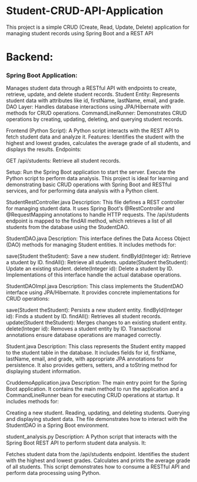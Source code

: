 # Student-CRUD-API-Application
This project is a simple CRUD (Create, Read, Update, Delete) application for managing student records using Spring Boot and a REST API

<h1> Backend: </h1>
<h3> Spring Boot Application:</h3> Manages student data through a RESTful API with endpoints to create, retrieve, update, and delete student records.
Student Entity: Represents student data with attributes like id, firstName, lastName, email, and grade.
DAO Layer: Handles database interactions using JPA/Hibernate with methods for CRUD operations.
CommandLineRunner: Demonstrates CRUD operations by creating, updating, deleting, and querying student records.

Frontend (Python Script):
A Python script interacts with the REST API to fetch student data and analyze it.
Features: Identifies the student with the highest and lowest grades, calculates the average grade of all students, and displays the results.
Endpoints:

GET /api/students: Retrieve all student records.

Setup:
Run the Spring Boot application to start the server.
Execute the Python script to perform data analysis.
This project is ideal for learning and demonstrating basic CRUD operations with Spring Boot and RESTful services, and for performing data analysis with a Python client.

StudentRestController.java
Description: This file defines a REST controller for managing student data. It uses Spring Boot's @RestController and @RequestMapping annotations to handle HTTP requests. The /api/students endpoint is mapped to the findAll method, which retrieves a list of all students from the database using the StudentDAO.

StudentDAO.java
Description: This interface defines the Data Access Object (DAO) methods for managing Student entities. It includes methods for:

save(Student theStudent): Save a new student.
findById(Integer id): Retrieve a student by ID.
findAll(): Retrieve all students.
update(Student theStudent): Update an existing student.
delete(Integer id): Delete a student by ID.
Implementations of this interface handle the actual database operations.

StudentDAOImpl.java
Description: This class implements the StudentDAO interface using JPA/Hibernate. It provides concrete implementations for CRUD operations:

save(Student theStudent): Persists a new student entity.
findById(Integer id): Finds a student by ID.
findAll(): Retrieves all student records.
update(Student theStudent): Merges changes to an existing student entity.
delete(Integer id): Removes a student entity by ID.
Transactional annotations ensure database operations are managed correctly.

Student.java
Description: This class represents the Student entity mapped to the student table in the database. It includes fields for id, firstName, lastName, email, and grade, with appropriate JPA annotations for persistence. It also provides getters, setters, and a toString method for displaying student information.

CruddemoApplication.java
Description: The main entry point for the Spring Boot application. It contains the main method to run the application and a CommandLineRunner bean for executing CRUD operations at startup. It includes methods for:

Creating a new student.
Reading, updating, and deleting students.
Querying and displaying student data.
The file demonstrates how to interact with the StudentDAO in a Spring Boot environment.

student_analysis.py
Description: A Python script that interacts with the Spring Boot REST API to perform student data analysis. It:

Fetches student data from the /api/students endpoint.
Identifies the student with the highest and lowest grades.
Calculates and prints the average grade of all students.
This script demonstrates how to consume a RESTful API and perform data processing using Python.
